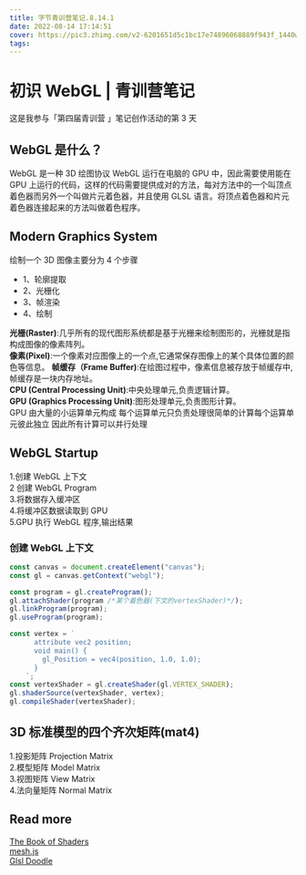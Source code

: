 ```yaml
---
title: 字节青训营笔记.8.14.1
date: 2022-08-14 17:14:51
cover: https://pic3.zhimg.com/v2-6201651d5c1bc17e74896068889f943f_1440w.jpg?source=172ae18b
tags:
---
```


# 初识 WebGL | 青训营笔记

这是我参与「第四届青训营 」笔记创作活动的第 3 天

## WebGL 是什么？

WebGL 是一种 3D 绘图协议
WebGL 运行在电脑的 GPU 中，因此需要使用能在 GPU 上运行的代码，这样的代码需要提供成对的方法，每对方法中的一个叫顶点着色器而另外一个叫做片元着色器，并且使用 GLSL 语言。将顶点着色器和片元着色器连接起来的方法叫做着色程序。
<!-- more -->
## Modern Graphics System

绘制一个 3D 图像主要分为 4 个步骤

- 1、轮廓提取
- 2、光栅化
- 3、帧渲染
- 4、绘制

**光栅(Raster)**:几乎所有的现代图形系统都是基于光栅来绘制图形的，光栅就是指构成图像的像素阵列。  
**像素(Pixel)**:一个像素对应图像上的一个点,它通常保存图像上的某个具体位置的颜色等信息。
**帧缓存（Frame Buffer)**:在绘图过程中，像素信息被存放于帧缓存中,帧缓存是一块内存地址。  
**CPU (Central Processing Unit)**:中央处理单元,负责逻辑计算。  
**GPU (Graphics Processing Unit)**:图形处理单元,负责图形计算。  
GPU 由大量的小运算单元构成
每个运算单元只负责处理很简单的计算每个运算单元彼此独立
因此所有计算可以并行处理

## WebGL Startup

1.创建 WebGL 上下文  
2 创建 WebGL Program  
3.将数据存入缓冲区  
4.将缓冲区数据读取到 GPU  
5.GPU 执行 WebGL 程序,输出结果

### 创建 WebGL 上下文

```javascript
const canvas = document.createElement("canvas");
const gl = canvas.getContext("webgl");
```

```javascript
const program = gl.createProgram();
gl.attachShader(program /*某个着色器(下文的vertexShader)*/);
gl.linkProgram(program);
gl.useProgram(program);
```

```javascript
const vertex = `
      attribute vec2 position;
      void main() {
        gl_Position = vec4(position, 1.0, 1.0);
      }
    `;
const vertexShader = gl.createShader(gl.VERTEX_SHADER);
gl.shaderSource(vertexShader, vertex);
gl.compileShader(vertexShader);
```

## 3D 标准模型的四个齐次矩阵(mat4)

1.投影矩阵 Projection Matrix  
2.模型矩阵 Model Matrix  
3.视图矩阵 View Matrix  
4.法向量矩阵 Normal Matrix

## Read more

[The Book of Shaders](https://thebookofshaders.com/)  
[mesh.js](https://github.com/mesh-js)  
[Glsl Doodle](https://doodle.webgl.group/)
